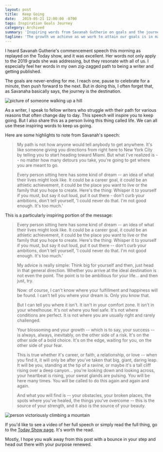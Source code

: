 ```yaml
---
layout: post
title:  Keep Going
date:   2019-05-21 12:00:00 -0700
tags: Inspiration Goals Journey 
category: Archived
summary: 'Inspiring words from Savanah Gutherie on goals and the journey toward them. It's not so much about the destination as it is about what we experience on our way there.'
tagline: 'The growth we achieve as we work to attain our goals is in many ways worth more than the goal itself.'
---
```


I heard Savanah Gutherie's commencement speech this morning as replayed on the Today show, and it was excellent. Her words not only apply to the 2019 grads she was addressing, but they resonate with all of us. I especially feel her words in my own zig-zagged path to being a writer and getting published.

The goals are never-ending for me. I reach one, pause to celebrate for a minute, then push forward to the next. But in doing this, I often forget that, as Savanaha basically says, the journey is the destination.

![picture of someone walking up a hill](https://encrypted-tbn0.gstatic.com/images?q=tbn:ANd9GcTtnOPHo0DnoZf2eGP7cCJck21A4OgY540_j_RpNTJXiIyH-YQEmQ)

As a writer, I speak to fellow writers who struggle with their path for various reasons that often change day to day. This speech will inspire you to keep going. But I also share this as a person living this thing called life. We can all use these inspiring words to keep us going.

Here are some highlights to note from Savanah's speech:

> My path is not how anyone would tell anybody to get anywhere. It's like someone giving you directions from right here to New York City by telling you to start heading toward Miami. But what I've realized is -- no matter how many detours you take, you're going to get where you are meant to go.
>
> Every person sitting here has some kind of dream -- an idea of what their lives might look like. It could be a career goal, it could be an athletic achievement, it could be the place you want to live or the family that you hope to create. Here's the thing: Whisper it to yourself if you must, but say it out loud, put it out there - don't curb your ambitions, don't tell yourself, 'I could never do that. I'm not good enough. It's too much.'

This is a particularly inspiring portion of the message:

> Every person sitting here has some kind of dream -- an idea of what their lives might look like. It could be a career goal, it could be an athletic achievement, it could be the place you want to live or the family that you hope to create. Here's the thing: Whisper it to yourself if you must, but say it out loud, put it out there -- don't curb your ambitions, don't tell yourself, 'I could never do that. I'm not good enough. It's too much.'
>
> My advice is really simple: Think big for yourself and then, just head in that general direction. Whether you arrive at the ideal destination is not even the point. The point is to be ambitious for your life... and then just, try.
>
> Now: of course, I can't know where your fulfillment and happiness will be found. I can't tell you where your dream is. Only you know that.
>
> But I can tell you where it isn't. It isn't in your comfort zone. It isn't in your wheelhouse. It's not where you feel safe. It's not where conditions are perfect. It is not where you are usually right and rarely challenged.
>
> Your blossoming and your growth -- which is to say, your success -- is always, always, inevitably, on the other side of a risk. It's on the other side of a bold choice. It's on the edge, waiting for you, on the other side of your fear.
>
> This is true whether it's career, or faith, a relationship, or love -- when you find it, it will only be after you've taken that big, giant, daring leap. It will be you, standing at the tip of a ravine, or maybe it's a tall cliff rising over a deep canyon... you're looking down and looking across, your heartbeat is rising, your sweat glands are pulsing. You will be here many times. You will be called to do this again and again and again.
>
> And what you will find is -- your obstacles, your broken places, the spots where you've healed, the things you've overcome -- this is the source of your strength, and it also is the source of your beauty.

![person victoriously climbing a mountain](https://i0.wp.com/allume.com/wp-content/uploads/2012/09/mountain_climbing.jpg)

If you'd like to see a video of her full speech or simply read the full thing, go to the [Today Show page](https://www.today.com/news/read-savannah-s-guthries-full-graduation). It's worth the read.

Mostly, I hope you walk away from this post with a bounce in your step and head out there with your purpose renewed.